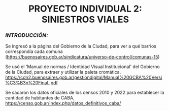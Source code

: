 
<center><h1>PROYECTO INDIVIDUAL 2: SINIESTROS VIALES</h1></center>


*<h3>INTRODUCCIÓN:</h3>*



Se ingresó a la página del Gobierno de la Ciudad, para ver a qué barrios correspondía cada comuna (https://buenosaires.gob.ar/sindicatura/universo-de-control/comunas-15)

Se usó el 'Manual de normas / Identidad Visual Institucional' del Gobierno de la Ciudad, para extraer y utilizar la paleta cromática.
https://cdn2.buenosaires.gob.ar/gestiondigital/Manual%20GCBA%20Versi%C3%B3n%20Final..pdf

Se sacaron los datos oficiales de los censos 2010 y 2022 para establecer la cantidad de habitantes de CABA, https://censo.gob.ar/index.php/datos_definitivos_caba/
